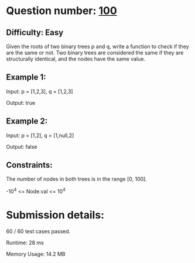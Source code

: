 # Question number: [100](https://leetcode.com/problems/same-tree/)

## Difficulty: Easy
Given the roots of two binary trees p and q, write a function to check if they are the same or not.
Two binary trees are considered the same if they are structurally identical, and the nodes have the same value.

## Example 1:

Input: p = [1,2,3], q = [1,2,3]

Output: true

## Example 2:

Input: p = [1,2], q = [1,null,2]

Output: false

## Constraints:

The number of nodes in both trees is in the range [0, 100].

-10<sup>4</sup> <= Node.val <= 10<sup>4</sup>

# Submission details:

60 / 60 test cases passed.

Runtime: 28 ms

Memory Usage: 14.2 MB

